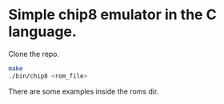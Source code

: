 # Simple chip8 emulator in the C language.

Clone the repo.
```bash
make
./bin/chip8 <rom_file>
```


There are some examples inside the roms dir.
